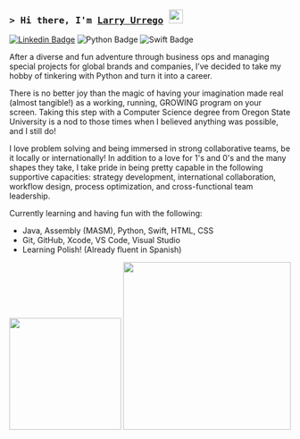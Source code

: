 
### <samp>&gt; Hi there, I'm <a href="https://www.linkedin.com/in/larryurrego/" target="_blank">Larry Urrego</a> <img src="https://media.giphy.com/media/hvRJCLFzcasrR4ia7z/giphy.gif" width="25"> </samp>
[![Linkedin Badge](https://img.shields.io/badge/LinkedIn-0077B5?style=for-the-badge&logo=linkedin&logoColor=white)](https://www.linkedin.com/in/larryurrego/)
![Python Badge](https://img.shields.io/badge/Python-FFD43B?style=for-the-badge&logo=python&logoColor=blue)
![Swift Badge](https://img.shields.io/badge/Swift-FA7343?style=for-the-badge&logo=swift&logoColor=white)


After a diverse and fun adventure through business ops and managing special projects for global brands and companies, 
I’ve decided to take my hobby of tinkering with Python and turn it into a career. 

There is no better joy than the magic of having your imagination made real (almost tangible!) as a working, running, 
GROWING program on your screen. Taking this step with a Computer Science degree from Oregon State University is a nod 
to those times when I believed anything was possible, and I still do!

I love problem solving and being immersed in strong collaborative teams, be it locally or internationally! In addition 
to a love for 1's and 0's and the many shapes they take, I take pride in being pretty capable in the following supportive 
capacities: strategy development, international collaboration, workflow design, process optimization, and cross-functional 
team leadership. 



Currently learning and having fun with the following:
- Java, Assembly (MASM), Python, Swift, HTML, CSS
- Git, GitHub, Xcode, VS Code, Visual Studio 
- Learning Polish! (Already fluent in Spanish)

<img height="200em" src="https://github-readme-stats.vercel.app/api?username=LaUrrego&show_icons=true&hide_border=true&&count_private=true&include_all_commits=true" />
<img height="300em" src="https://github-readme-stats.vercel.app/api/top-langs/?username=LaUrrego&theme=" />
<!---
LaUrrego/LaUrrego is a ✨ special ✨ repository because its `README.md` (this file) appears on your GitHub profile.
You can click the Preview link to take a look at your changes.
--->
